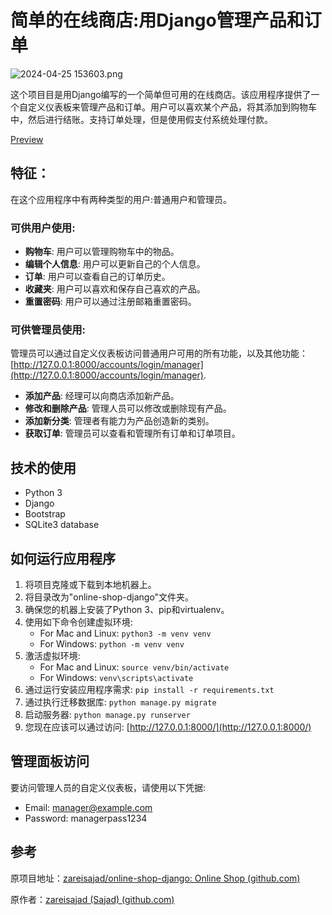 # 简单的在线商店:用Django管理产品和订单
![ 2024-04-25 153603.png](https://s2.loli.net/2024/04/25/dhVGI9kF8UyisEl.png)


这个项目目是用Django编写的一个简单但可用的在线商店。该应用程序提供了一个自定义仪表板来管理产品和订单。用户可以喜欢某个产品，将其添加到购物车中，然后进行结账。支持订单处理，但是使用假支付系统处理付款。

[Preview](#app-preview)

## 特征：

在这个应用程序中有两种类型的用户:普通用户和管理员。

### 可供用户使用:

- **购物车**: 用户可以管理购物车中的物品。
- **编辑个人信息**: 用户可以更新自己的个人信息。
- **订单**: 用户可以查看自己的订单历史。
- **收藏夹**: 用户可以喜欢和保存自己喜欢的产品。
- **重置密码**: 用户可以通过注册邮箱重置密码。

### 可供管理员使用:

管理员可以通过自定义仪表板访问普通用户可用的所有功能，以及其他功能：[http://127.0.0.1:8000/accounts/login/manager](http://127.0.0.1:8000/accounts/login/manager).

- **添加产品**: 经理可以向商店添加新产品。
- **修改和删除产品**: 管理人员可以修改或删除现有产品。
- **添加新分类**: 管理者有能力为产品创造新的类别。
- **获取订单**: 管理员可以查看和管理所有订单和订单项目。

## 技术的使用

- Python 3
- Django
- Bootstrap
- SQLite3 database

## 如何运行应用程序

1. 将项目克隆或下载到本地机器上。
2. 将目录改为"online-shop-django"文件夹。
3. 确保您的机器上安装了Python 3、pip和virtualenv。
4. 使用如下命令创建虚拟环境:
   - For Mac and Linux: `python3 -m venv venv`
   - For Windows: `python -m venv venv`
5. 激活虚拟环境:
   - For Mac and Linux: `source venv/bin/activate`
   - For Windows: `venv\scripts\activate`
6. 通过运行安装应用程序需求: `pip install -r requirements.txt`
7. 通过执行迁移数据库: `python manage.py migrate`
8. 启动服务器: `python manage.py runserver`
9. 您现在应该可以通过访问: [http://127.0.0.1:8000/](http://127.0.0.1:8000/)

## 管理面板访问

要访问管理人员的自定义仪表板，请使用以下凭据:

- Email: manager@example.com
- Password: managerpass1234



## 参考

原项目地址：[zareisajad/online-shop-django: Online Shop (github.com)](https://github.com/zareisajad/online-shop-django)

原作者：[zareisajad (Sajad) (github.com)](https://github.com/zareisajad)

